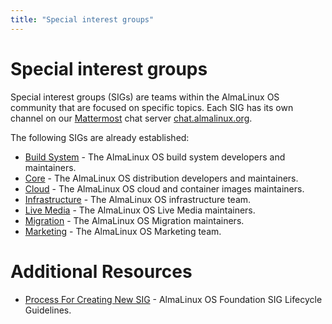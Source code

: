 ```yaml
---
title: "Special interest groups"
---
```


# Special interest groups

Special interest groups (SIGs) are teams within the AlmaLinux OS community
that are focused on specific topics. Each SIG has its own channel on our
[Mattermost](https://mattermost.com/) chat server
[chat.almalinux.org](https://chat.almalinux.org/).


The following SIGs are already established:

* [Build System](/sigs/Build-System) - The AlmaLinux OS build system developers and maintainers.
* [Core](/sigs/Core) - The AlmaLinux OS distribution developers and maintainers.
* [Cloud](/sigs/Cloud) - The AlmaLinux OS cloud and container images maintainers.
* [Infrastructure](/sigs/Infrastructure) - The AlmaLinux OS infrastructure team.
* [Live Media](/sigs/LiveMedia) - The AlmaLinux OS Live Media maintainers.
* [Migration](/sigs/Migration) - The AlmaLinux OS Migration maintainers.
* [Marketing](/sigs/Marketing) - The AlmaLinux OS Marketing team.


# Additional Resources

* [Process For Creating New SIG](/sigs/ProcessForCreatingNewSIG) - AlmaLinux OS Foundation SIG Lifecycle Guidelines.
